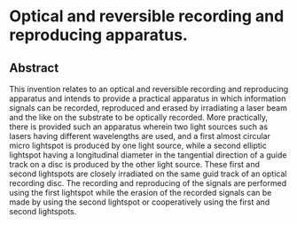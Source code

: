 # Optical and reversible recording and reproducing apparatus.

## Abstract
This invention relates to an optical and reversible recording and reproducing apparatus and intends to provide a practical apparatus in which information signals can be recorded, reproduced and erased by irradiating a laser beam and the like on the substrate to be optically recorded. More practically, there is provided such an apparatus wherein two light sources such as lasers having different wavelengths are used, and a first almost circular micro lightspot is produced by one light source, while a second elliptic lightspot having a longitudinal diameter in the tangential direction of a guide track on a disc is produced by the other light source. These first and second lightspots are closely irradiated on the same guid track of an optical recording disc. The recording and reproducing of the signals are performed using the first lightspot while the erasion of the recorded signals can be made by using the second lightspot or cooperatively using the first and second lightspots.